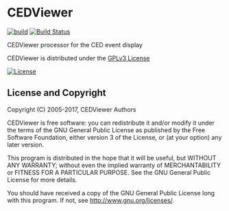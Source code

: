 # CEDViewer
[![build](https://github.com/iLCSoft/CEDViewer/actions/workflows/linux.yml/badge.svg)](https://github.com/iLCSoft/CEDViewer/actions/workflows/linux.yml)
[![Build Status](https://scan.coverity.com/projects/12339/badge.svg)](https://scan.coverity.com/projects/ilcsoft-cedviewer)

CEDViewer processor for the CED event display

CEDViewer is distributed under the [GPLv3 License](http://www.gnu.org/licenses/gpl-3.0.en.html)

[![License](https://www.gnu.org/graphics/gplv3-127x51.png)](https://www.gnu.org/licenses/gpl-3.0.en.html)

## License and Copyright
Copyright (C) 2005-2017, CEDViewer Authors

CEDViewer is free software: you can redistribute it and/or modify it under the terms of the GNU General Public License as published by the Free Software Foundation, either version 3 of the License, or (at your option) any later version.

This program is distributed in the hope that it will be useful, but WITHOUT ANY WARRANTY; without even the implied warranty of MERCHANTABILITY or FITNESS FOR A PARTICULAR PURPOSE.  See the GNU General Public License for more details.

You should have received a copy of the GNU General Public License long with this program.  If not, see <http://www.gnu.org/licenses/>.
